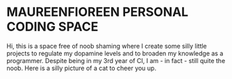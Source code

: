 # MAUREENFIOREEN PERSONAL CODING SPACE 

Hi, this is a space free of noob shaming where I create some silly little projects to regulate my dopamine levels and to broaden my knowledge as a programmer. Despite being in my 3rd year of CI, I am - in fact - still quite the noob. Here is a silly picture of a cat to cheer you up. 